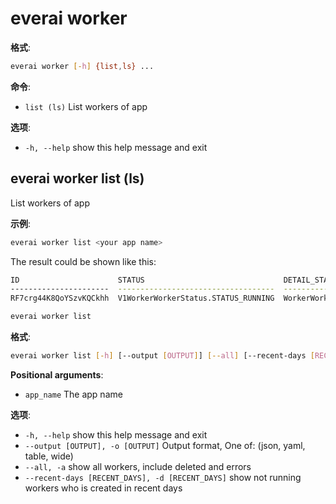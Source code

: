 # everai worker
**格式**:   
```bash 
everai worker [-h] {list,ls} ...  
```

**命令**:    
* `list (ls)`
              List workers of app  

**选项**:  
* `-h, --help`  show this help message and exit  

## everai worker list (ls)
List workers of app  

**示例**:  
```bash 
everai worker list <your app name>
```
The result could be shown like this:  
```bash 
ID                      STATUS                               DETAIL_STATUS                                CREATED_AT                DELETED_AT
----------------------  -----------------------------------  -------------------------------------------  ------------------------  ------------
RF7crg44K8QoYSzvKQCkhh  V1WorkerWorkerStatus.STATUS_RUNNING  WorkerWorkerDetailStatus.DETAIL_STATUS_FREE  2024-04-29 20:53:40+0800
```
```bash
everai worker list
```

**格式**:  
```bash  
everai worker list [-h] [--output [OUTPUT]] [--all] [--recent-days [RECENT_DAYS]] app_name
```

**Positional arguments**:  
  * `app_name`              The app name  

**选项**:  
* `-h, --help`            show this help message and exit  
* `--output [OUTPUT], -o [OUTPUT]`
                        Output format, One of: (json, yaml, table, wide)  
* `--all, -a`             show all workers, include deleted and errors  
* `--recent-days [RECENT_DAYS], -d [RECENT_DAYS]`
                        show not running workers who is created in recent days  